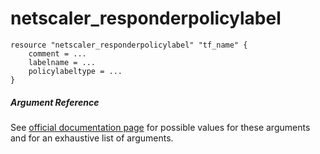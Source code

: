 # netscaler_responderpolicylabel

```
resource "netscaler_responderpolicylabel" "tf_name" {
    comment = ...
    labelname = ...
    policylabeltype = ...
}
```

##### Argument Reference

See [official documentation page](https://developer-docs.citrix.com/projects/netscaler-nitro-api/en/11.0/configuration/responder/responderpolicylabel/responderpolicylabel/) for possible values for these arguments and for an exhaustive list of arguments.


